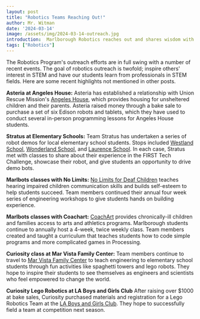 ```yaml
---
layout: post
title: "Robotics Teams Reaching Out!"
author: Mr. Witman
date: '2024-03-14'
image: /assets/img/2024-03-14-outreach.jpg
introduction:  Marlborough Robotics reaches out and shares wisdom with the local community.
tags: ["Robotics"]
---
```


The Robotics Program's outreach efforts are in full swing with a number of
recent events. The goal of robotics outreach is twofold; inspire others'
interest in STEM and have our students learn from professionals in STEM fields.
Here are some recent highlights not mentioned in other posts.

__Asteria at Angeles House:__ Asteria has established a relationship with Union Rescue Mission's [Angeles House](https://urm.org/services/urms-angeles-house/), which provides housing for unsheltered children and their parents. Asteria raised money through a bake sale to purchase a set of six Edison robots and tablets, which they have used to conduct several in-person programming lessons for Angeles House students.

__Stratus at Elementary Schools:__ Team Stratus has undertaken a series of robot demos for local elementary school students. Stops included [Westland School](https://www.westlandschool.org/), [Wonderland School](https://wonderlandschool.org/), and [Laurence School](https://www.laurenceschool.com/). In each case, Stratus met with classes to share about their experience in the FIRST Tech Challenge, showcase their robot, and give students an opportunity to drive demo bots.

__Marlbots classes with No Limits:__ [No Limits for Deaf Children](https://www.nolimitsfordeafchildren.org/) teaches hearing impaired children communication skills and builds self-esteem to help students succeed. Team members continued their annual four week series of engineering workshops to give students hands on building experience.

__Marlbots classes with Coachart:__ [CoachArt](https://coachart.org/) provides chronically-ill children and families access to arts and athletics programs. Marlborough students continue to annually host a 4-week, twice weekly class. Team members created and taught a curriculum that teaches students how to code simple programs and more complicated games in Processing.

__Curiosity class at Mar Vista Family Center:__ Team members continue to travel to [Mar Vista Family Center](https://marvistafc.org/) to teach engineering to elementary school students through fun activities like spaghetti towers and lego robots. They hope to inspire their students to see themselves as engineers and scientists who feel empowered to change the world.

__Curiosity Lego Robotics at LA Boys and Girls Club__ After raising over $1000 at bake sales, Curiosity purchased materials and registration for a Lego Robotics Team at the [LA Boys and Girls Club](https://www.labgc.org/).  They hope to successfully field a team at competition next season.
